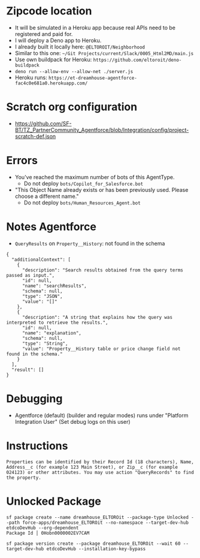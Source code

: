 # Zipcode location

- It will be simulated in a Heroku app because real APIs need to be registered and paid for.
- I will deploy a Deno app to Heroku.
- I already built it locally here: `@ELTOROIT/Neighborhood`
- Similar to this one: `~/Git Projects/current/Slack/0005_Html2MD/main.js`
- Use own buildpack for Heroku: `https://github.com/eltoroit/deno-buildpack`
- `deno run --allow-env --allow-net ./server.js`
- Heroku runs: `https://et-dreamhouse-agentforce-fac4c0e681a0.herokuapp.com/`

# Scratch org configuration

- https://github.com/SF-BT/TZ_PartnerCommunity_Agentforce/blob/Integration/config/project-scratch-def.json

# Errors

- You've reached the maximum number of bots of this AgentType.
    - Do not deploy `bots/Copilot_for_Salesforce.bot`
- "This Object Name already exists or has been previously used. Please choose a different name."
    - Do not deploy `bots/Human_Resources_Agent.bot`

# Notes Agentforce

- `QueryResults` on `Property__History`: not found in the schema

```
{
  "additionalContext": [
    {
      "description": "Search results obtained from the query terms passed as input.",
      "id": null,
      "name": "searchResults",
      "schema": null,
      "type": "JSON",
      "value": "[]"
    },
    {
      "description": "A string that explains how the query was interpreted to retrieve the results.",
      "id": null,
      "name": "explanation",
      "schema": null,
      "type": "String",
      "value": "Property__History table or price change field not found in the schema."
    }
  ],
  "result": []
}
```

# Debugging

- Agentforce (default) (builder and regular modes) runs under "Platform Integration User" (Set debug logs on this user)

# Instructions

```
Properties can be identified by their Record Id (18 characters), Name, Address__c (for example 123 Main Street), or Zip__c (for example 024123) or other attributes. You may use action "QueryRecords" to find the property.
```

# Unlocked Package

```
sf package create --name dreamhouse_ELTOROit --package-type Unlocked --path force-apps/dreamhouse_ELTOROit --no-namespace --target-dev-hub etdcoDevHub --org-dependent
Package Id │ 0Hobn0000002EV7CAM

sf package version create --package dreamhouse_ELTOROit --wait 60 --target-dev-hub etdcoDevHub --installation-key-bypass
```
